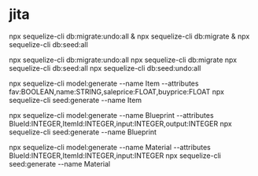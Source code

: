 jita
====
npx sequelize-cli db:migrate:undo:all & npx sequelize-cli db:migrate & npx sequelize-cli db:seed:all

npx sequelize-cli db:migrate:undo:all
npx sequelize-cli db:migrate
npx sequelize-cli db:seed:all
npx sequelize-cli db:seed:undo:all

npx sequelize-cli model:generate --name Item --attributes fav:BOOLEAN,name:STRING,saleprice:FLOAT,buyprice:FLOAT
npx sequelize-cli seed:generate --name Item

npx sequelize-cli model:generate --name Blueprint --attributes BlueId:INTEGER,ItemId:INTEGER,input:INTEGER,output:INTEGER
npx sequelize-cli seed:generate --name Blueprint

npx sequelize-cli model:generate --name Material --attributes BlueId:INTEGER,ItemId:INTEGER,input:INTEGER
npx sequelize-cli seed:generate --name Material